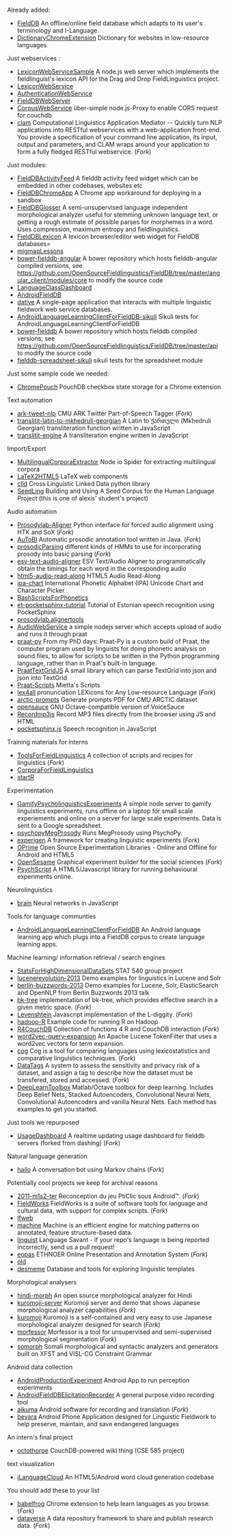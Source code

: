 Already added:
 * [FieldDB](https://github.com/OpenSourceFieldlinguistics/FieldDB) An offline/online field database which adapts to its user's terminology and I-Language. 
 * [DictionaryChromeExtension](https://github.com/OpenSourceFieldlinguistics/DictionaryChromeExtension) Dictionary for websites in low-resource languages


Just webservices :
 * [LexiconWebServiceSample](https://github.com/OpenSourceFieldlinguistics/LexiconWebServiceSample) A node.js web server which implements the fieldlinguist's lexicon API for the Drag and Drop FieldLinguistics project.
 * [LexiconWebService](https://github.com/OpenSourceFieldlinguistics/LexiconWebService) 
 * [AuthenticationWebService](https://github.com/OpenSourceFieldlinguistics/AuthenticationWebService) 
 * [FieldDBWebServer](https://github.com/OpenSourceFieldlinguistics/FieldDBWebServer) 
 * [CorpusWebService](https://github.com/OpenSourceFieldlinguistics/CorpusWebService) über-simple node.js-Proxy to enable CORS request for couchdb
 * [clam](https://github.com/OpenSourceFieldlinguistics/clam) Computational Linguistics Application Mediator -- Quickly turn NLP applications into RESTful webservices with a web-application front-end. You provide a specification of your command line application, its input, output and parameters, and CLAM wraps around your application to form a fully fledged RESTful webservice. (_Fork_)

Just modules:
 * [FieldDBActivityFeed](https://github.com/OpenSourceFieldlinguistics/FieldDBActivityFeed) A fielddb activity feed widget which can be embedded in other codebases, websites etc
 * [FieldDBChromeApp](https://github.com/OpenSourceFieldlinguistics/FieldDBChromeApp) A Chrome app workaround for deploying in a sandbox
 * [FieldDBGlosser](https://github.com/OpenSourceFieldlinguistics/FieldDBGlosser) A semi-unsupervised language independent morphological analyzer useful for stemming unknown language text, or getting a rough estimate of possible parses for morphemes in a word. Uses compression, maximum entropy and fieldlinguistics.
 * [FieldDBLexicon](https://github.com/OpenSourceFieldlinguistics/FieldDBLexicon) A lexicon browser/editor web widget for FieldDB databases=
 * [migmaqLessons](https://github.com/OpenSourceFieldlinguistics/migmaqLessons) 
 * [bower-fielddb-angular](https://github.com/OpenSourceFieldlinguistics/bower-fielddb-angular) A bower repository which hosts fielddb-angular compiled versions, see https://github.com/OpenSourceFieldlinguistics/FieldDB/tree/master/angular_client/modules/core to modify the source code
 * [LanguageClassDashboard](https://github.com/OpenSourceFieldlinguistics/LanguageClassDashboard) 
 * [AndroidFieldDB](https://github.com/OpenSourceFieldlinguistics/AndroidFieldDB) 
 * [dative](https://github.com/OpenSourceFieldlinguistics/dative) A single-page application that interacts with multiple linguistic fieldwork web service databases.
 * [AndroidLanguageLearningClientForFieldDB-sikuli](https://github.com/OpenSourceFieldlinguistics/AndroidLanguageLearningClientForFieldDB-sikuli) Sikuli tests for AndroidLanguageLearningClientForFieldDB
 * [bower-fielddb](https://github.com/OpenSourceFieldlinguistics/bower-fielddb) A bower repository which hosts fielddb compiled versions, see https://github.com/OpenSourceFieldlinguistics/FieldDB/tree/master/api to modify the source code
 * [fielddb-spreadsheet-sikuli](https://github.com/OpenSourceFieldlinguistics/fielddb-spreadsheet-sikuli) sikuli tests for the spreadsheet module
  
Just some sample code we needed:
 * [ChromePouch](https://github.com/OpenSourceFieldlinguistics/ChromePouch) PouchDB checkbox state storage for a Chrome extension


Text automation
 * [ark-tweet-nlp](https://github.com/OpenSourceFieldlinguistics/ark-tweet-nlp) CMU ARK Twitter Part-of-Speech Tagger (_Fork_)
 * [translitit-latin-to-mkhedruli-georgian](https://github.com/OpenSourceFieldlinguistics/translitit-latin-to-mkhedruli-georgian) A Latin to ქართული (Mkhedruli Georgian) transliteration function written in JavaScript
 * [translitit-engine](https://github.com/OpenSourceFieldlinguistics/translitit-engine) A transliteration engine written in JavaScript
 

Import/Export
 * [MultilingualCorporaExtractor](https://github.com/OpenSourceFieldlinguistics/MultilingualCorporaExtractor) Node io Spider for extracting multilingual corpora
 * [LaTeX2HTML5](https://github.com/OpenSourceFieldlinguistics/LaTeX2HTML5) LaTeX web components
 * [clld](https://github.com/OpenSourceFieldlinguistics/clld) Cross Linguistic Linked Data python library
 * [SeedLing](https://github.com/OpenSourceFieldlinguistics/SeedLing) Building and Using A Seed Corpus for the Human Language Project (this is one of alexis' student's project)
 

Audio automation
 * [Prosodylab-Aligner](https://github.com/OpenSourceFieldlinguistics/Prosodylab-Aligner) Python interface for forced audio alignment using HTK and SoX (_Fork_)
 * [AuToBI](https://github.com/OpenSourceFieldlinguistics/AuToBI) Automatic prosodic annotation tool written in Java. (_Fork_)
 * [prosodicParsing](https://github.com/OpenSourceFieldlinguistics/prosodicParsing) different kinds of HMMs to use for incorporating prosody into basic parsing (_Fork_)
 * [esv-text-audio-aligner](https://github.com/OpenSourceFieldlinguistics/esv-text-audio-aligner) ESV Text/Audio Aligner to programmatically obtain the timings for each word in the corresponding audio
 * [html5-audio-read-along](https://github.com/OpenSourceFieldlinguistics/html5-audio-read-along) HTML5 Audio Read-Along
 * [ipa-chart](https://github.com/OpenSourceFieldlinguistics/ipa-chart) International Phonetic Alphabet (IPA) Unicode Chart and Character Picker
 * [BashScriptsForPhonetics](https://github.com/OpenSourceFieldlinguistics/BashScriptsForPhonetics) 
 * [et-pocketsphinx-tutorial](https://github.com/OpenSourceFieldlinguistics/et-pocketsphinx-tutorial) Tutorial of Estonian speech recognition using PocketSphinx
 * [prosodylab.alignertools](https://github.com/OpenSourceFieldlinguistics/prosodylab.alignertools) 
 * [AudioWebService](https://github.com/OpenSourceFieldlinguistics/AudioWebService) a simple nodejs server which accepts upload of audio and runs it through praat
 * [praat-py](https://github.com/OpenSourceFieldlinguistics/praat-py) From my PhD days: Praat-Py is a custom build of Praat, the computer program used by linguists for doing phonetic analysis on sound files, to allow for scripts to be written in the Python programming language, rather than in Praat's built-in language.
 * [PraatTextGridJS](https://github.com/OpenSourceFieldlinguistics/PraatTextGridJS) A small library which can parse TextGrid into json and json into TextGrid
 * [Praat-Scripts](https://github.com/OpenSourceFieldlinguistics/Praat-Scripts) Mietta's Scripts
 * [lex4all](https://github.com/OpenSourceFieldlinguistics/lex4all) pronunciation LEXicons for Any Low-resource Language (_Fork_)
 * [arctic-prompts](https://github.com/OpenSourceFieldlinguistics/arctic-prompts) Generate prompts PDF for CMU ARCTIC dataset
 * [opensauce](https://github.com/OpenSourceFieldlinguistics/opensauce) GNU Octave-compatible version of VoiceSauce
 * [Recordmp3js](https://github.com/OpenSourceFieldlinguistics/Recordmp3js) Record MP3 files directly from the browser using JS and HTML
 * [pocketsphinx.js](https://github.com/OpenSourceFieldlinguistics/pocketsphinx.js) Speech recognition in JavaScript

Training materials for interns
 * [ToolsForFieldLinguistics](https://github.com/OpenSourceFieldlinguistics/ToolsForFieldLinguistics) A collection of scripts and recipes for linguistics (_Fork_)
 * [CorporaForFieldLinguistics](https://github.com/OpenSourceFieldlinguistics/CorporaForFieldLinguistics) 
 * [startR](https://github.com/OpenSourceFieldlinguistics/startR) 

Experimentation
 * [GamifyPsycholinguisticsExperiments](https://github.com/OpenSourceFieldlinguistics/GamifyPsycholinguisticsExperiments) A simple node server to gamify linguistics experiments, runs offline on a laptop for small scale experiements and online on a server for large scale experiments. Data is sent to a Google spreadsheet.
 * [psychopyMegProsody](https://github.com/OpenSourceFieldlinguistics/psychopyMegProsody) Runs MegProsody using PsychoPy.
 * [experigen](https://github.com/OpenSourceFieldlinguistics/experigen) A framework for creating linguistic experiments (_Fork_)
 * [OPrime](https://github.com/OpenSourceFieldlinguistics/OPrime) Open Source Experimentation Libraries - Online and Offline for Android and HTML5
 * [OpenSesame](https://github.com/OpenSourceFieldlinguistics/OpenSesame) Graphical experiment builder for the social sciences (_Fork_)
 * [PsychScript](https://github.com/OpenSourceFieldlinguistics/PsychScript) A HTML5/Javascript library for running behavioural experiments online.
 
Neurolinguistics
 * [brain](https://github.com/OpenSourceFieldlinguistics/brain) Neural networks in JavaScript

Tools for language communties
 * [AndroidLanguageLearningClientForFieldDB](https://github.com/OpenSourceFieldlinguistics/AndroidLanguageLearningClientForFieldDB) An Android language learning app which plugs into a FieldDB corpus to create language learning apps.

Machine learning/ information retrieval / search engines
 * [StatsForHighDimensionalDataSets](https://github.com/OpenSourceFieldlinguistics/StatsForHighDimensionalDataSets) STAT 540 group project
 * [lucenerevolution-2013](https://github.com/OpenSourceFieldlinguistics/lucenerevolution-2013) Demo examples for linguistics in Lucene and Solr
 * [berlin-buzzwords-2013](https://github.com/OpenSourceFieldlinguistics/berlin-buzzwords-2013) Demo examples for Lucene, Solr, ElasticSearch and OpenNLP from Berlin Buzzwords 2013 talk
 * [bk-tree](https://github.com/OpenSourceFieldlinguistics/bk-tree) implementation of bk-tree, which provides effective search in a given metric space. (_Fork_)
 * [Levenshtein](https://github.com/OpenSourceFieldlinguistics/Levenshtein) Javascript implementation of the L-diggity. (_Fork_)
 * [hadoop-R](https://github.com/OpenSourceFieldlinguistics/hadoop-R) Example code for running R on Hadoop
 * [R4CouchDB](https://github.com/OpenSourceFieldlinguistics/R4CouchDB) Collection of functions 4 R and CouchDB interaction (_Fork_)
 * [word2vec-query-expansion](https://github.com/OpenSourceFieldlinguistics/word2vec-query-expansion) An Apache Lucene TokenFilter that uses a word2vec vectors for term expansion.
 * [cog](https://github.com/OpenSourceFieldlinguistics/cog) Cog is a tool for comparing languages using lexicostatistics and comparative linguistics techniques. (_Fork_)
 * [DataTags](https://github.com/OpenSourceFieldlinguistics/DataTags) A system to assess the sensitivity and privacy risk of a dataset, and assign a tag to describe how the dataset must be transfered, stored and accessed. (_Fork_) 
 * [DeepLearnToolbox](https://github.com/OpenSourceFieldlinguistics/DeepLearnToolbox) Matlab/Octave toolbox for deep learning. Includes Deep Belief Nets, Stacked Autoencoders, Convolutional Neural Nets, Convolutional Autoencoders and vanilla Neural Nets. Each method has examples to get you started.

Just tools we repurposed
 * [UsageDashboard](https://github.com/OpenSourceFieldlinguistics/UsageDashboard) A realtime updating usage dashboard for fielddb servers (forked from dashing) (_Fork_)

Natural language generation
 * [hailo](https://github.com/OpenSourceFieldlinguistics/hailo) A conversation bot using Markov chains (_Fork_)
 
Potentially cool projects we keep for archival reasons
 * [2011-m1s2-ter](https://github.com/OpenSourceFieldlinguistics/2011-m1s2-ter) Reconception du jeu PtiClic sous Android™. (_Fork_)
 * [FieldWorks](https://github.com/OpenSourceFieldlinguistics/FieldWorks) FieldWorks is a suite of software tools for language and cultural data, with support for complex scripts. (_Fork_)
 * [lfweb](https://github.com/OpenSourceFieldlinguistics/lfweb) 
 * [machine](https://github.com/OpenSourceFieldlinguistics/machine) Machine is an efficient engine for matching patterns on annotated, feature structure-based data.
 * [linguist](https://github.com/OpenSourceFieldlinguistics/linguist) Language Savant - if your repo's language is being reported incorrectly, send us a pull request!
 * [eopas](https://github.com/OpenSourceFieldlinguistics/eopas) ETHNOER Online Presentation and Annotation System (_Fork_)
 * [old](https://github.com/OpenSourceFieldlinguistics/old) 
 * [desmeme](https://github.com/OpenSourceFieldlinguistics/desmeme) Database and tools for exploring linguistic templates
 

Morphological analysers
 * [hindi-morph](https://github.com/OpenSourceFieldlinguistics/hindi-morph) An open source morphological analyzer for Hindi
 * [kuromoji-server](https://github.com/OpenSourceFieldlinguistics/kuromoji-server) Kuromoji server and demo that shows Japanese morphological analyzer capabilities (_Fork_)
 * [kuromoji](https://github.com/OpenSourceFieldlinguistics/kuromoji) Kuromoji is a self-contained and very easy to use Japanese morphological analyzer designed for search (_Fork_)
 * [morfessor](https://github.com/OpenSourceFieldlinguistics/morfessor) Morfessor is a tool for unsupervised and semi-supervised morphological segmentation (_Fork_)
 * [somorph](https://github.com/OpenSourceFieldlinguistics/somorph) Somali morphological and syntactic analyzers and generators built on XFST and VISL-CG Constraint Grammar
 
Android data collection
 * [AndroidProductionExperiment](https://github.com/OpenSourceFieldlinguistics/AndroidProductionExperiment) Android App to run perception experiments 
 * [AndroidFieldDBElicitationRecorder](https://github.com/OpenSourceFieldlinguistics/AndroidFieldDBElicitationRecorder) A general purpose video recording tool
 * [aikuma](https://github.com/OpenSourceFieldlinguistics/aikuma) Android software for recording and translation (_Fork_)
 * [bevara](https://github.com/OpenSourceFieldlinguistics/bevara) Android Phone Application designed for Linguistic Fieldwork to help preserve, maintain, and save endangered languages
 

 An intern's final project
 * [octothorpe](https://github.com/OpenSourceFieldlinguistics/octothorpe) CouchDB-powered wiki thing (CSE 585 project)

text visualization
 * [iLanguageCloud](https://github.com/OpenSourceFieldlinguistics/iLanguageCloud) An HTML5/Android word cloud generation codebase



You should add these to your list
 * [babelfrog](https://github.com/OpenSourceFieldlinguistics/babelfrog) Chrome extension to help learn languages as you browse. (_Fork_)
 * [dataverse](https://github.com/OpenSourceFieldlinguistics/dataverse) A data repository framework to share and publish research data. (_Fork_)

 
 
 
